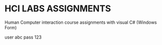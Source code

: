 # HCI LABS ASSIGNMENTS
Human Computer interaction course assignments with visual C# (Windows Form)

user abc 
pass 123

